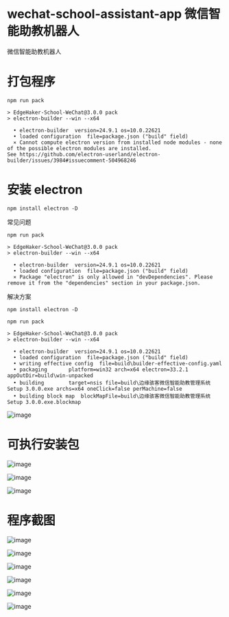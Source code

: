 # wechat-school-assistant-app 微信智能助教机器人
微信智能助教机器人

# 打包程序
```
npm run pack

> EdgeHaker-School-WeChat@3.0.0 pack
> electron-builder --win --x64

  • electron-builder  version=24.9.1 os=10.0.22621
  • loaded configuration  file=package.json ("build" field)
  ⨯ Cannot compute electron version from installed node modules - none of the possible electron modules are installed.
See https://github.com/electron-userland/electron-builder/issues/3984#issuecomment-504968246
```

# 安装 electron
```
npm install electron -D
```
常见问题
```
npm run pack

> EdgeHaker-School-WeChat@3.0.0 pack
> electron-builder --win --x64

  • electron-builder  version=24.9.1 os=10.0.22621
  • loaded configuration  file=package.json ("build" field)
  ⨯ Package "electron" is only allowed in "devDependencies". Please remove it from the "dependencies" section in your package.json.
```
解决方案
```
npm install electron -D
```

```
npm run pack

> EdgeHaker-School-WeChat@3.0.0 pack
> electron-builder --win --x64

  • electron-builder  version=24.9.1 os=10.0.22621
  • loaded configuration  file=package.json ("build" field)
  • writing effective config  file=build\builder-effective-config.yaml
  • packaging       platform=win32 arch=x64 electron=33.2.1 appOutDir=build\win-unpacked
  • building        target=nsis file=build\边缘骇客微信智能助教管理系统 Setup 3.0.0.exe archs=x64 oneClick=false perMachine=false
  • building block map  blockMapFile=build\边缘骇客微信智能助教管理系统 Setup 3.0.0.exe.blockmap
```

![image](https://github.com/user-attachments/assets/11e2bc5f-6f07-40cf-af2b-1a4a12ef7b99)

# 可执行安装包
![image](https://github.com/user-attachments/assets/cdac1549-1e25-44d3-80e0-ab7f4bb29ddc)

![image](https://github.com/user-attachments/assets/f723c0e2-7722-4199-bfed-a0491a58511e)

![image](https://github.com/user-attachments/assets/3adc0188-bc07-4fcb-94bf-43c3d54c844f)


# 程序截图

![image](https://github.com/user-attachments/assets/279dd3ab-738d-4c65-900f-4f118f91dd6c)

![image](https://github.com/user-attachments/assets/b3d52232-edc0-4b96-8554-b6dfbb0a5fab)

![image](https://github.com/user-attachments/assets/2f9487ed-b5db-4533-be93-c9ba065c712b)

![image](https://github.com/user-attachments/assets/aedd61d4-0606-4c80-b7d6-39b285fda225)

![image](https://github.com/user-attachments/assets/421b1a27-50b9-4572-a083-84c8cacc7544)

![image](https://github.com/user-attachments/assets/cd0cc818-2d36-4a96-9b14-1d52e4930a8b)

